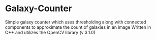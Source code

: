 # Galaxy-Counter
Simple galaxy counter which uses thresholding along with connected components to approximate the count of galaxies in an image
Written in C++ and utilizes the OpenCV library (v 3.1.0)
